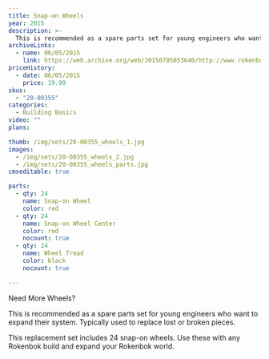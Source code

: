 ```yaml
---
title: Snap-on Wheels
year: 2015
description: >-
  This is recommended as a spare parts set for young engineers who want to expand their system. Typically used to replace lost or broken pieces.
archiveLinks:
  - name: 06/05/2015
    link: https://web.archive.org/web/20150705053640/http://www.rokenbok.com/shop/spare-parts/snap-wheels
priceHistory:
  - date: 06/05/2015
    price: 19.99
skus:
  - "20-00355"
categories: 
  - Building Basics
video: ""
plans:

thumb: /img/sets/20-00355_wheels_1.jpg
images:
  - /img/sets/20-00355_wheels_2.jpg
  - /img/sets/20-00355_wheels_parts.jpg
cmseditable: true

parts:
  - qty: 24
    name: Snap-on Wheel
    color: red
  - qty: 24
    name: Snap-on Wheel Center
    color: red
    nocount: true
  - qty: 24
    name: Wheel Tread
    color: black
    nocount: true

---
```

Need More Wheels?

This is recommended as a spare parts set for young engineers who want to expand their system. Typically used to replace lost or broken pieces.

This replacement set includes 24 snap-on wheels. Use these with any Rokenbok build and expand your Rokenbok world.
